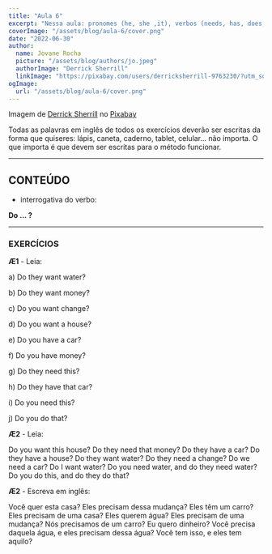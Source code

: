 ```yaml
---
title: "Aula 6"
excerpt: "Nessa aula: pronomes (he, she ,it), verbos (needs, has, does, want, work, eat, have), substantivos (bread, answer)."
coverImage: "/assets/blog/aula-6/cover.png"
date: "2022-06-30"
author:
  name: Jovane Rocha
  picture: "/assets/blog/authors/jo.jpeg"
  authorImage: "Derrick Sherrill"
  linkImage: "https://pixabay.com/users/derricksherrill-9763230/?utm_source=link-attribution&utm_medium=referral&utm_campaign=image&utm_content=4300451"
ogImage:
  url: "/assets/blog/aula-6/cover.png"
---
```


Imagem de [Derrick Sherrill](https://pixabay.com/users/derricksherrill-9763230/?utm_source=link-attribution&utm_medium=referral&utm_campaign=image&utm_content=4300451) no [Pixabay](https://pixabay.com/?utm_source=link-attribution&utm_medium=referral&utm_campaign=image&utm_content=4300451)

Todas as palavras em inglês de todos os exercícios deverão ser escritas da forma que quiseres:
lápis, caneta, caderno, tablet, celular... não importa. O que importa é
que devem ser escritas para o método funcionar.

---

## CONTEÚDO

- interrogativa do verbo:

**Do ... ?**

---

### EXERCÍCIOS

**Æ1** - Leia:

a) Do they want water?

b) Do they want money?

c) Do you want change?

d) Do you want a house?

e) Do you have a car?

f) Do you have money?

g) Do they need this?

h) Do they have that car?

i) Do you need this?

j) Do you do that?

**Æ2** - Leia:

Do you want this house? Do they need that money? Do they have a car? Do they have a house? Do they want water? Do they need a change? Do we need a car? Do I want water? Do you need water, and do they need water? Do you do this, and do they do that?

**Æ2** - Escreva em inglês:

Você quer esta casa? Eles precisam dessa mudança? Eles têm um carro? Eles precisam de uma casa? Eles querem água? Eles precisam de uma mudança? Nós precisamos de um carro? Eu quero dinheiro? Você precisa daquela água, e eles precisam dessa água? Você tem isso, e eles tem aquilo?
